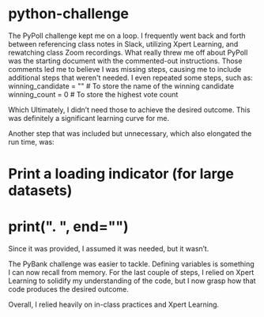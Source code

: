 # python-challenge
The PyPoll challenge kept me on a loop. I frequently went back and forth between referencing class notes in Slack, utilizing Xpert Learning, and rewatching class Zoom recordings. What really threw me off about PyPoll was the starting document with the commented-out instructions. Those comments led me to believe I was missing steps, causing me to include additional steps that weren't needed. I even repeated some steps, such as:
winning_candidate = ""  # To store the name of the winning candidate
winning_count = 0  # To store the highest vote count

Which Ultimately, I didn’t need those to achieve the desired outcome. This was definitely a significant learning curve for me.

Another step that was included but unnecessary, which also elongated the run time, was:
 # Print a loading indicator (for large datasets)
 # print(". ", end="")

Since it was provided, I assumed it was needed, but it wasn’t.

The PyBank challenge was easier to tackle. Defining variables is something I can now recall from memory. For the last couple of steps, I relied on Xpert Learning to solidify my understanding of the code, but I now grasp how that code produces the desired outcome.

Overall, I relied heavily on in-class practices and Xpert Learning.